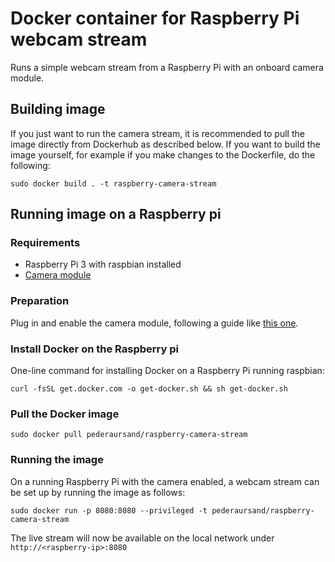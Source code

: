 # Docker container for Raspberry Pi webcam stream

Runs a simple webcam stream from a Raspberry Pi with an onboard camera module.

## Building image
If you just want to run the camera stream, it is recommended to pull the image directly from Dockerhub as described below. If you want to build the image yourself, for example if you make changes to the Dockerfile, do the following:

    sudo docker build . -t raspberry-camera-stream

## Running image on a Raspberry pi

### Requirements

- Raspberry Pi 3 with raspbian installed
- [Camera module](https://www.raspberrypi.org/products/camera-module-v2/)

### Preparation

Plug in and enable the camera module, following a guide like [this one](https://thepihut.com/blogs/raspberry-pi-tutorials/16021420-how-to-install-use-the-raspberry-pi-camera).

### Install Docker on the Raspberry pi

One-line command for installing Docker on a Raspberry Pi running raspbian:

    curl -fsSL get.docker.com -o get-docker.sh && sh get-docker.sh

### Pull the Docker image

    sudo docker pull pederaursand/raspberry-camera-stream

### Running the image

On a running Raspberry Pi with the camera enabled, a webcam stream can be set up by running the image as follows:

    sudo docker run -p 8080:8080 --privileged -t pederaursand/raspberry-camera-stream

The live stream will now be available on the local network under `http://<raspberry-ip>:8080`